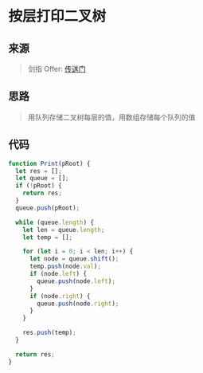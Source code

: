 # 按层打印二叉树

## 来源

> 剑指 Offer: [传送门](https://leetcode-cn.com/problems/cong-shang-dao-xia-da-yin-er-cha-shu-ii-lcof/)

## 思路

> 用队列存储二叉树每层的值，用数组存储每个队列的值

## 代码

```js
function Print(pRoot) {
  let res = [];
  let queue = [];
  if (!pRoot) {
    return res;
  }
  queue.push(pRoot);

  while (queue.length) {
    let len = queue.length;
    let temp = [];

    for (let i = 0; i < len; i++) {
      let node = queue.shift();
      temp.push(node.val);
      if (node.left) {
        queue.push(node.left);
      }
      if (node.right) {
        queue.push(node.right);
      }
    }

    res.push(temp);
  }

  return res;
}
```
